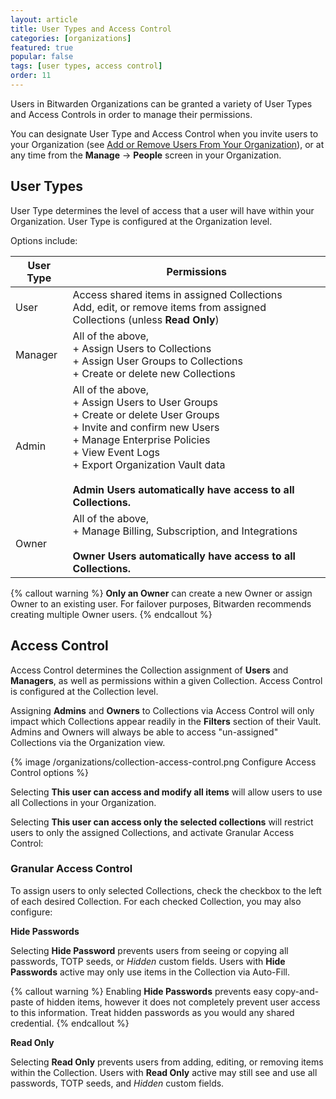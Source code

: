 ```yaml
---
layout: article
title: User Types and Access Control
categories: [organizations]
featured: true
popular: false
tags: [user types, access control]
order: 11
---
```


Users in Bitwarden Organizations can be granted a variety of User Types and Access Controls in order to manage their permissions.

You can designate User Type and Access Control when you invite users to your Organization (see [Add or Remove Users From Your Organization](https://bitwarden.com/help/article/managing-users/)), or at any time from the **Manage** &rarr; **People** screen in your Organization.

## User Types

User Type determines the level of access that a user will have within your Organization. User Type is configured at the Organization level.

Options include:

|User Type|Permissions|
|---------|-----------|
|User|Access shared items in assigned Collections<br>Add, edit, or remove items from assigned Collections (unless **Read Only**)|
|Manager|All of the above,<br>+ Assign Users to Collections<br>+ Assign User Groups to Collections<br>+ Create or delete new Collections|
|Admin|All of the above,<br>+ Assign Users to User Groups<br>+ Create or delete User Groups<br>+ Invite and confirm new Users<br>+ Manage Enterprise Policies<br>+ View Event Logs<br>+ Export Organization Vault data<br><br>**Admin Users automatically have access to all Collections.**|
|Owner|All of the above,<br>+ Manage Billing, Subscription, and Integrations<br><br>**Owner Users automatically have access to all Collections.**|

{% callout warning %}
**Only an Owner** can create a new Owner or assign Owner to an existing user. For failover purposes, Bitwarden recommends creating multiple Owner users.
{% endcallout %}

## Access Control

Access Control determines the Collection assignment of **Users** and **Managers**, as well as permissions within a given Collection. Access Control is configured at the Collection level.

Assigning **Admins** and **Owners** to Collections via Access Control will only impact which Collections appear readily in the **Filters** section of their Vault. Admins and Owners will always be able to access "un-assigned" Collections via the Organization view.

{% image /organizations/collection-access-control.png Configure Access Control options %}

Selecting **This user can access and modify all items** will allow users to use all Collections in your Organization.

Selecting **This user can access only the selected collections** will restrict users to only the assigned Collections, and activate Granular Access Control:

### Granular Access Control

To assign users to only selected Collections, check the checkbox to the left of each desired Collection. For each checked Collection, you may also configure:

**Hide Passwords**

Selecting **Hide Password** prevents users from seeing or copying all passwords, TOTP seeds, or *Hidden* custom fields. Users with **Hide Passwords** active may only use items in the Collection via Auto-Fill.

{% callout warning %}
Enabling **Hide Passwords** prevents easy copy-and-paste of hidden items, however it does not completely prevent user access to this information. Treat hidden passwords as you would any shared credential.
{% endcallout %}

**Read Only**

Selecting **Read Only** prevents users from adding, editing, or removing items within the Collection. Users with **Read Only** active may still see and use all passwords, TOTP seeds, and *Hidden* custom fields.
